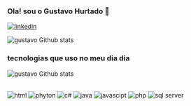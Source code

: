 ### Ola! sou o Gustavo Hurtado 🤙

[![linkedin](https://img.shields.io/badge/Maintained%3F-yes-green.svg)](https://www.linkedin.com/in/gustavo-hurtado-418280201)

![gustavo Github stats](https://github-readme-stats.vercel.app/api?username=gustavohs03&theme=blue-green)

### tecnologias que uso no meu dia dia

![gustavo Github stats](https://github-readme-stats.vercel.app/api/top-langs/?username=gustavohs03&theme=blue-green)

<div style="display:inline_block"><br/>
    <img align="center" alt="html" src="https://img.shields.io/badge/HTML5-E34F26?style=for-the-badge&logo=html5&logoColor=white"/>
     <img align="center" alt="phyton" src="https://img.shields.io/badge/Python-14354C?style=for-the-badge&logo=python&logoColor=white"/>
      <img align="center" alt="c#" src="https://img.shields.io/badge/C%23-239120?style=for-the-badge&logo=c-sharp&logoColor=white"/>
      <img align="center" alt="java" src="https://img.shields.io/badge/Java-ED8B00?style=for-the-badge&logo=openjdk&logoColor=white"/>
      <img align="center" alt="javascipt" src="https://img.shields.io/badge/JavaScript-F7DF1E?style=for-the-badge&logo=javascript&logoColor=black"/>

<img align="center" alt="php" src="https://img.shields.io/badge/PHP-777BB4?style=for-the-badge&logo=php&logoColor=white"/>
<img align="center" alt="sql server" src="https://img.shields.io/badge/Microsoft_SQL_Server-CC2927?style=for-the-badge&logo=microsoft-sql-server&logoColor=white"/>

